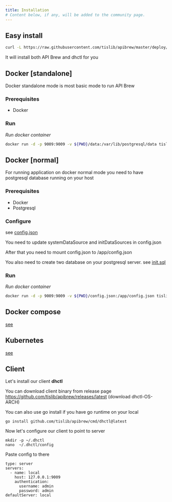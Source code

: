 ```yaml
---
title: Installation
# Content below, if any, will be added to the community page.
---
```


## Easy install 
```bash
curl -L https://raw.githubusercontent.com/tislib/apibrew/master/deploy/easy-install/run.sh | bash
```

It will install both API Brew and dhctl for you

## Docker [standalone]

Docker standalone mode is most basic mode to run API Brew

### Prerequisites

* Docker

### Run

*Run docker container*

```bash
docker run -d -p 9009:9009 -v ${PWD}/data:/var/lib/postgresql/data tislib/apibrew:full-latest
```

## Docker [normal]

For running application on docker normal mode you need to have postgresql database running on your host

### Prerequisites
* Docker
* Postgresql

### Configure
see [config.json](../files/config.json)

You need to update systemDataSource and initDataSources in config.json

After that you need to mount config.json to /app/config.json

You also need to create two database on your postgresql server. see [init.sql](../files/init.sql)

### Run

*Run docker container*

```bash
docker run -d -p 9009:9009 -v ${PWD}/config.json:/app/config.json tislib/apibrew:latest
```

## Docker compose
[see](https://github.com/tislib/apibrew/tree/master/deploy/docker-compose)

## Kubernetes
[see](https://github.com/tislib/apibrew/tree/master/deploy/kubernetes)

## Client 
Let's install our client **dhctl**

You can download client binary from release page https://github.com/tislib/apibrew/releases/latest (download dhctl-OS-ARCH)

You can also use go install if you have go runtime on your local
```
go install github.com/tislib/apibrew/cmd/dhctl@latest
```

Now let's configure our client to point to server

```
mkdir -p ~/.dhctl
nano  ~/.dhctl/config
```

Paste config to there

```
type: server
servers:
  - name: local
    host: 127.0.0.1:9009
    authentication:
      username: admin
      password: admin
defaultServer: local
```



